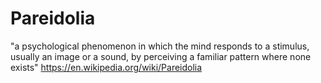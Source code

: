 Pareidolia
=========

"a psychological phenomenon in which the mind responds to a stimulus, usually
an image or a sound, by perceiving a familiar pattern where none exists"
https://en.wikipedia.org/wiki/Pareidolia
